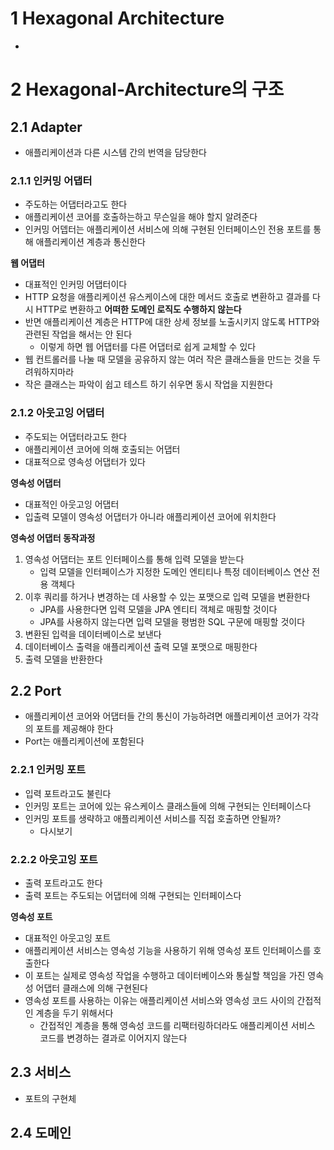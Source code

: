 # 1 Hexagonal Architecture

* 



# 2 Hexagonal-Architecture의 구조



## 2.1 Adapter

* 애플리케이션과 다른 시스템 간의 번역을 담당한다



### 2.1.1 인커밍 어댑터

* 주도하는 어댑터라고도 한다
* 애플리케이션 코어를 호출하는하고 무슨일을 해야 할지 알려준다
* 인커밍 어뎁터는 애플리케이션 서비스에 의해 구현된 인터페이스인 전용 포트를 통해 애플리케이션 계층과 통신한다



**웹 어댑터**

* 대표적인 인커밍 어댑터이다
* HTTP 요청을 애플리케이션 유스케이스에 대한 메서드 호출로 변환하고 결과를 다시 HTTP로 변환하고 **어떠한 도메인 로직도 수행하지 않는다**
* 반면 애플리케이션 계층은 HTTP에 대한 상세 정보를 노출시키지 않도록 HTTP와 관련된 작업을 해서는 안 된다
  * 이렇게 하면 웹 어댑터를 다른 어댑터로 쉽게 교체할 수 있다
* 웹 컨트롤러를 나눌 때 모델을 공유하지 않는 여러 작은 클래스들을 만드는 것을 두려워하지마라
* 작은 클래스는 파악이 쉽고 테스트 하기 쉬우면 동시 작업을 지원한다



### 2.1.2 아웃고잉 어댑터

* 주도되는 어댑터라고도 한다
* 애플리케이션 코어에 의해 호출되는 어댑터
* 대표적으로 영속성 어댑터가 있다



**영속성 어댑터**

* 대표적인 아웃고잉 어댑터
* 입출력 모델이 영속성 어댑터가 아니라 애플리케이션 코어에 위치한다



**영속성 어댑터 동작과정**

1. 영속성 어댑터는 포트 인터페이스를 통해 입력 모델을 받는다
   * 입력 모델을 인터페이스가 지정한 도메인 엔티티나 특정 데이터베이스 연산 전용 객체다
2. 이후 쿼리를 하거나 변경하는 데 사용할 수 있는 포맷으로 입력 모델을 변환한다
   * JPA를 사용한다면 입력 모델을 JPA 엔티티 객체로 매핑할 것이다
   * JPA를 사용하지 않는다면 입력 모델을 평범한 SQL 구문에 매핑할 것이다
3. 변환된 입력을 데이터베이스로 보낸다
4. 데이터베이스 출력을 애플리케이션 출력 모델 포맷으로 매핑한다
5. 출력 모델을 반환한다



## 2.2 Port

* 애플리케이션 코어와 어댑터들 간의 통신이 가능하려면 애플리케이션 코어가 각각의 포트를 제공해야 한다
* Port는 애플리케이션에 포함된다



### 2.2.1 인커밍 포트

* 입력 포트라고도 불린다
* 인커밍 포트는 코어에 있는 유스케이스 클래스들에 의해 구현되는 인터페이스다
* 인커밍 포트를 생략하고 애플리케이션 서비스를 직접 호출하면 안될까?
  * 다시보기



### 2.2.2 아웃고잉 포트

* 출력 포트라고도 한다
* 출력 포트는 주도되는 어댑터에 의해 구현되는 인터페이스다

**영속성 포트**

* 대표적인 아웃고잉 포트
* 애플리케이션 서비스는 영속성 기능을 사용하기 위해 영속성 포트 인터페이스를 호출한다
* 이 포트는 실제로 영속성 작업을 수행하고 데이터베이스와 통실할 책임을 가진 영속성 어댑터 클래스에 의해 구현된다
* 영속성 포트를 사용하는 이유는 애플리케이션 서비스와 영속성 코드 사이의 간접적인 계층을 두기 위해서다
  * 간접적인 계층을 통해 영속성 코드를 리팩터링하더라도 애플리케이션 서비스 코드를 변경하는 결과로 이어지지 않는다



## 2.3 서비스

* 포트의 구현체



## 2.4 도메인